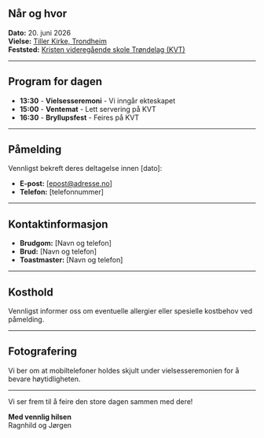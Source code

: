 ## Når og hvor
**Dato:** 20. juni 2026  
**Vielse:** [Tiller Kirke, Trondheim](https://maps.app.goo.gl/hkfsY3ov8hinKprd8)  
**Feststed:** [Kristen videregående skole Trøndelag (KVT)](https://maps.app.goo.gl/5hSVWrSvvbdmmyWz8)  

---

## Program for dagen
- **13:30** - **Vielsesseremoni** - Vi inngår ekteskapet
- **15:00** - **Ventemat** - Lett servering på KVT
- **16:30** - **Bryllupsfest** - Feires på KVT

---

## Påmelding
Vennligst bekreft deres deltagelse innen [dato]:
- **E-post:** [epost@adresse.no] 
- **Telefon:** [telefonnummer]

---

## Kontaktinformasjon
- **Brudgom:** [Navn og telefon]
- **Brud:** [Navn og telefon]  
- **Toastmaster:** [Navn og telefon]

---

## Kosthold
Vennligst informer oss om eventuelle allergier eller spesielle kostbehov ved påmelding.

---
## Fotografering
Vi ber om at mobiltelefoner holdes skjult under vielsesseremonien for å bevare høytidligheten.

---

Vi ser frem til å feire den store dagen sammen med dere!

**Med vennlig hilsen**  
Ragnhild og Jørgen

